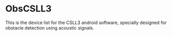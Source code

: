 # ObsCSLL3
This is the device list for the CSLL3 android software, specially designed for obstacle detection using acoustic signals.
